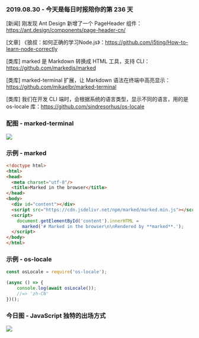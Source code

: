 ### 2019.08.30 - 今天是每日时报陪你的第 236 天

[新闻] 刚发现 Ant Design 新增了一个 PageHeader 组件：<https://ant.design/components/page-header-cn/>

[文章] 《狼叔：如何正确的学习Node.js》：<https://github.com/i5ting/How-to-learn-node-correctly>

[类库] marked 是 Markdown 转换成 HTML 工具，支持 CLI：<https://github.com/markedjs/marked>

[类库] marked-terminal 扩展，让 Markdown 语法在终端中高亮显示：<https://github.com/mikaelbr/marked-terminal>

[类库] 我们在开发 CLI 端时，会根据系统的语言类型，显示不同的语言，用的是 os-locale 库：<https://github.com/sindresorhus/os-locale>

### 配图 - marked-terminal
![](http://qn.40zhe.com/screenshot.png)

### 示例 - marked
```html
<!doctype html>
<html>
<head>
  <meta charset="utf-8"/>
  <title>Marked in the browser</title>
</head>
<body>
  <div id="content"></div>
  <script src="https://cdn.jsdelivr.net/npm/marked/marked.min.js"></script>
  <script>
    document.getElementById('content').innerHTML =
      marked('# Marked in the browser\n\nRendered by **marked**.');
  </script>
</body>
</html>
```

### 示例 - os-locale
```js
const osLocale = require('os-locale');

(async () => {
	console.log(await osLocale());
	//=> 'zh-CN'
})();
```

### 今日图 - JavaScript 独特的出场方式
![](http://qn.40zhe.com/16cdc84e1d03eeff)
